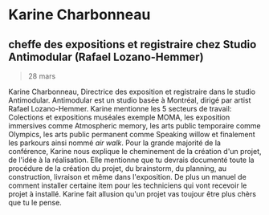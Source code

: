 # Karine Charbonneau
## cheffe des expositions et registraire chez Studio Antimodular (Rafael Lozano-Hemmer)
> 28 mars

Karine Charbonneau, Directrice des exposition et registraire dans le studio Antimodular. Antimodular est un studio basée à Montréal, dirigé par artist Rafael Lozano-Hemmer. Karine mentionne les 5 secteurs de travail: Colections et expositions muséales exemple MOMA, les exposition immersives comme Atmospheric memory, les arts public temporaire comme Olympics, les arts public permanent comme Speaking willow et finalement les parkours ainsi nommé *air walk*. Pour la grande majorité de la conférence, Karine nous explique le cheminement de la création d'un projet, de l'idée à la réalisation. Elle mentionne que tu devrais documenté toute la procédure de la création du projet, du brainstorm, du planning, au construction, livraison et même dans l'exposition. De plus un manuel de comment installer certaine item pour les techniciens qui vont recevoir le projet à installé. Karine fait allusion qu'un projet vas toujour être plus chèrs que tu le pense.
